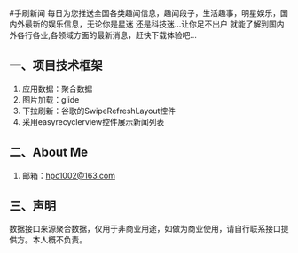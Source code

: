 #手刷新闻 每日为您推送全国各类趣闻信息，趣闻段子，生活趣事，明星娱乐，国内外最新的娱乐信息，无论你是星迷 还是科技迷...让你足不出户 就能了解到国内外各行各业,各领域方面的最新消息，赶快下载体验吧...
## 一、项目技术框架
1. 应用数据：聚合数据<br>
2. 图片加载：glide
3. 下拉刷新：谷歌的SwipeRefreshLayout控件
4. 采用easyrecyclerview控件展示新闻列表

## 二、About Me
1. 邮箱：hpc1002@163.com

## 三、声明
  数据接口来源聚合数据，仅用于非商业用途，如做为商业使用，请自行联系接口提供方。本人概不负责。